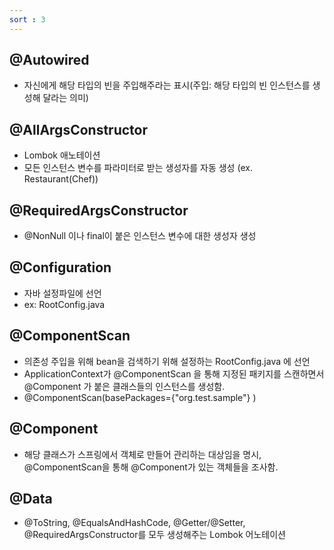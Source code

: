```yaml
---
sort : 3
---
```


## @Autowired
- 자신에게 해당 타입의 빈을 주입해주라는 표시(주입: 해당 타입의 빈 인스턴스를 생성해 달라는 의미)

## @AllArgsConstructor
- Lombok 애노테이션
- 모든 인스턴스 변수를 파라미터로 받는 생성자를 자동 생성 (ex. Restaurant(Chef))

## @RequiredArgsConstructor
- @NonNull 이나 final이 붙은 인스턴스 변수에 대한 생성자 생성

## @Configuration
- 자바 설정파일에 선언
- ex: RootConfig.java

## @ComponentScan
- 의존성 주입을 위해 bean을 검색하기 위해 설정하는 RootConfig.java 에 선언 
- ApplicationContext가 @ComponentScan 을 통해 지정된 패키지를 스캔하면서 @Component 가 붙은 클래스들의 인스턴스를 생성함.
- @ComponentScan(basePackages={"org.test.sample"} )

## @Component
- 해당 클래스가 스프링에서 객체로 만들어 관리하는 대상임을 명시, @ComponentScan을 통해 @Component가 있는 객체들을 조사함.

## @Data
- @ToString, @EqualsAndHashCode, @Getter/@Setter, @RequiredArgsConstructor를 모두 생성해주는 Lombok 어노테이션